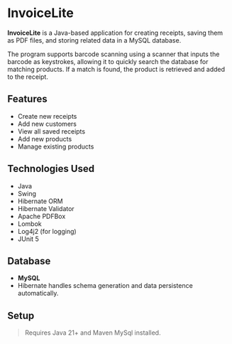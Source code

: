 # InvoiceLite

**InvoiceLite** is a Java-based application for creating receipts, saving them as PDF files, and storing related data in a MySQL database.

The program supports barcode scanning using a scanner that inputs the barcode as keystrokes, allowing it to quickly search the database for matching products. If a match is found, the product is retrieved and added to the receipt.
##  Features

-  Create new receipts
-  Add new customers
-  View all saved receipts
-  Add new products
-  Manage existing products

## Technologies Used

- Java
- Swing
- Hibernate ORM
- Hibernate Validator
- Apache PDFBox
- Lombok
- Log4j2 (for logging)
- JUnit 5

## Database

- **MySQL**
- Hibernate handles schema generation and data persistence automatically.

## Setup 

> Requires Java 21+ and Maven MySql installed.
